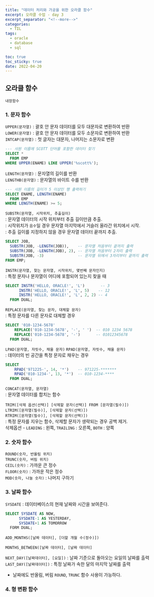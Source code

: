 ```yaml
---
title: "데이터 처리와 가공을 위한 오라클 함수"
excerpt: 오라클 수업 - day 3
excerpt_separator: "<!--more-->"
categories:
  - TIL
tags:
  - oracle
  - database
  - sql

toc: true
toc_sticky: true
date: 2022-04-20
---
```


## 오라클 함수

`내장함수`

### 1. 문자 함수

`UPPER(문자열)` : 괄호 안 문자 데이터를 모두 대문자로 변환하여 반환  
`LOWER(문자열)` : 괄호 안 문자 데이터를 모두 소문자로 변환하여 반환  
`INTCAP(문자열)` : 첫 글자는 대문자, 나머지는 소문자로 변환  

  ```sql
  --- 사원 이름에 SCOTT 단어를 포함한 데이터 찾기
  SELECT *
    FROM EMP
  WHERE UPPER(ENAME) LIKE UPPER('%scott%');
```

`LENGTH(문자열)` : 문자열의 길이를 반환  
`LENGTHB(문자열)` : 문자열의 바이트 수를 반환

  ```sql
  --- 사원 이름의 길이가 5 이상인 행 출력하기
  SELECT ENAME, LENGTH(ENAME)
    FROM EMP
  WHERE LENGTH(ENAME) >= 5;
```

`SUBSTR(문자열, 시작위치, 추출길이)`  
  : 문자열 데이터의 시작 위치부터 추출 길이만큼 추출.  
  : 시작위치가 `음수`일 경우 문자열 마지막에서 거슬러 올라간 위치에서 시작.  
  : 추출 길이를 지정하지 않을 경우 문자열 데이터 끝까지 추출.

  ```sql
  SELECT JOB,
    SUBSTR(JOB, -LENGTH(JOB)),    -- 문자열 처음부터 끝까지 출력
    SUBSTR(JOB, -LENGTH(JOB), 2), -- 문자열 처음부터 2자리 출력
    SUBSTR(JOB, -3)               -- 문자열 뒤에서 3자리부터 끝까지 출력
  FROM EMP;
  ```

`INSTR(문자열, 찾는 문자열, 시작위치, 몇번째 문자인지)`  
: 특정 문자나 문자열이 어디에 포함되어 있는지 찾을 때  

  ```sql
  SELECT INSTR('HELLO, ORACLE!', 'L')       -- 3
        INSTR('HELLO, ORACLE!', 'L', 5)    -- 12
        INSTR('HELLO, ORACLE!', 'L', 2, 2) -- 4
    FROM DUAL;
  ```

`REPLACE(문자열, 찾는 문자, 대체할 문자)`  
: 특정 문자를 다른 문자로 대체할 경우

  ```sql
  SELECT '010-1234-5678'
      REPLACE('010-1234-5678', '-', ' ')  -- 010 1234 5678
      REPLACE('010-1234-5678', '-')       -- 01012345678
    FROM DUAL;
  ```

`LPAD(문자열, 자릿수, 채울 문자)` `RPAD(문자열, 자릿수, 채울 문자)`  
: 데이터의 빈 공간을 특정 문자로 채우는 경우  

  ```sql
  SELECT
      RPAD('971225-', 14, '*')    -- 971225-*******
      RPAD('010-1234-', 13, '*')  -- 010-1234-****
    FROM DUAL;
  ```

`CONCAT(문자열, 문자열)`  
: 문자열 데이터를 합치는 함수

`TRIM([삭제 옵션(선택)] [삭제할 문자(선택)] FROM [문자열(필수)])`  
`LTRIM([문자열(필수)], [삭제할 문자(선택)])`  
`RTRIM([문자열(필수)], [삭제할 문자(선택)])`  
: 특정 문자를 지우는 함수, 삭제할 문자가 생략되는 경우 공백 제거.  
삭제옵션 - `LEADING` : 왼쪽, `TRAILING` : 오른쪽, `BOTH` : 양쪽

### 2. 숫자 함수

`ROUND(숫자, 반올림 위치)`  
`TRUNC(숫자, 버림 위치)`  
`CEIL(숫자)` : 가까운 큰 정수  
`FLOOR(숫자)` : 가까운 작은 정수  
`MOD(숫자, 나눌 숫자)` : 나머지 구하기

### 3. 날짜 함수

`SYSDATE` : 데이터베이스의 현재 날짜와 시간을 보여준다.

  ```sql
  SELECT SYSDATE AS NOW,
        SYSDATE-1 AS YESTERDAY,
        SYSDATE+1 AS TOMORROW
    FORM DUAL;
  ```

`ADD_MONTHS([날짜 데이터], [더할 개월 수(정수)])`

`MONTHS_BETWEEN([날짜 데이터], [날짜 데이터]`

`NEXT_DAY([날짜데이터], [요일])` : 날짜 기준으로 돌아오는 요일의 날짜를 출력  
`LAST_DAY([날짜데이터])` : 특정 날짜가 속한 달의 마지막 날짜를 출력

- 날짜에도 반올림, 버림 `ROUND`, `TRUNC` 함수 사용이 가능하다.

### 4. 형 변환 함수

